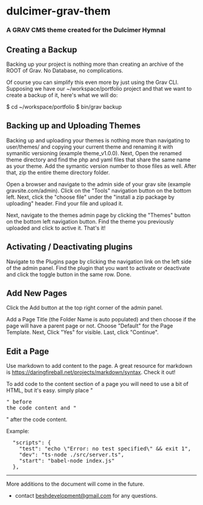 # dulcimer-grav-them
### A GRAV CMS theme created for the Dulcimer Hymnal


## Creating a Backup

Backing up your project is nothing more than creating an archive of the ROOT of Grav. No Database, no complications.

Of course you can simplify this even more by just using the Grav CLI. Supposing we have our ~/workspace/portfolio project and that we want to create a backup of it, here's what we will do:

$ cd ~/workspace/portfolio
$ bin/grav backup


## Backing up and Uploading Themes

Backing up and uploading your themes is nothing more than navigating to user/themes/ and copying your current theme and renaming it with symanitic versioning (example theme_v1.0.0). Next, Open the renamed theme directory and find the php and yaml files that share the same name as your theme. Add the symantic version number to those files as well. After that, zip the entire theme directory folder. 

Open a browser and navigate to the admin side of your grav site (example gravsite.com/admin). Click on the "Tools" navigation button on the bottom left. Next, click the "choose file" under the "install a zip package by uploading" header. Find your file and upload it. 

Next, navigate to the themes admin page by clicking the "Themes" button on the bottom left navigation button. Find the theme you previously uploaded and click to active it. That's it!


## Activating /  Deactivating plugins

Navigate to the Plugins page by clicking the navigation link on the left side of the admin panel. Find the plugin that you want to activate or deactivate and click the toggle button in the same row. Done. 


## Add New Pages

Click the Add button at the top right corner of the admin panel. 

Add a Page Title (the Folder Name is auto populated) and then choose if the page will have a parent page or not. 
Choose "Default" for the Page Template. 
Next, Click "Yes" for visible.
Last, click "Continue".


## Edit a Page

Use markdown to add content to the page. 
A great resource for markdown is https://daringfireball.net/projects/markdown/syntax. Check it out!

To add code to the content section of a page you will need to use a bit of HTML, but it's easy.
simply place "<pre class="prettify">" before the code content and "</pre>" after the code content. 

Example:
<pre class="prettify">
  "scripts": {
    "test": "echo \"Error: no test specified\" && exit 1",
    "dev": "ts-node ./src/server.ts",
    "start": "babel-node index.js"
  },
</pre>

-----------------------

More additions to the document will come in the future.

- contact beshdevelopment@gmail.com for any questions.
